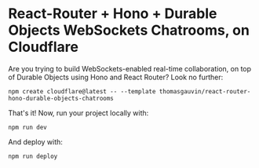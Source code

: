 # React-Router + Hono + Durable Objects WebSockets Chatrooms, on Cloudflare

Are you trying to build WebSockets-enabled real-time collaboration, on top of Durable Objects using Hono and React Router? Look no further:

```
npm create cloudflare@latest -- --template thomasgauvin/react-router-hono-durable-objects-chatrooms
```

That's it! Now, run your project locally with:

```
npm run dev
```

And deploy with:

```
npm run deploy
```
